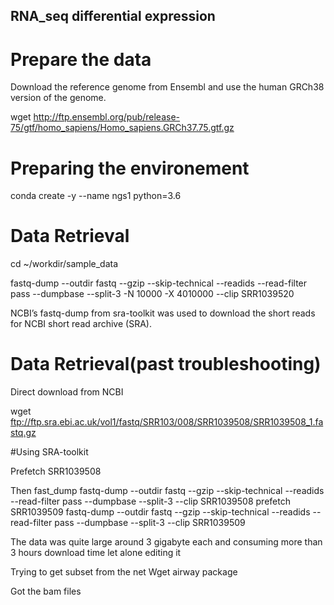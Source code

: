 ## RNA_seq differential expression
# Prepare the data
Download the reference genome from Ensembl and use the human GRCh38 version of the genome.

 wget http://ftp.ensembl.org/pub/release-75/gtf/homo_sapiens/Homo_sapiens.GRCh37.75.gtf.gz

# Preparing the environement 

 conda create -y --name ngs1 python=3.6

# Data Retrieval

 cd ~/workdir/sample_data

 fastq-dump --outdir fastq --gzip --skip-technical  --readids --read-filter pass --dumpbase --split-3 -N 10000 -X 4010000    --clip SRR1039520

NCBI’s fastq-dump from sra-toolkit was used to download the short reads for NCBI short read archive (SRA). 

# Data Retrieval(past troubleshooting)

Direct download from NCBI

  wget ftp://ftp.sra.ebi.ac.uk/vol1/fastq/SRR103/008/SRR1039508/SRR1039508_1.fastq.gz

#Using SRA-toolkit 

  Prefetch SRR1039508

Then fast_dump
  fastq-dump --outdir fastq --gzip --skip-technical  --readids --read-filter pass --dumpbase --split-3 --clip SRR1039508
  prefetch SRR1039509
  fastq-dump --outdir fastq --gzip --skip-technical  --readids --read-filter pass --dumpbase --split-3 --clip SRR1039509
 
 
 The data was quite large around 3 gigabyte each and consuming more than 3 hours download time let alone editing it 

Trying to get subset from the net 
Wget airway package 

Got the bam files 
